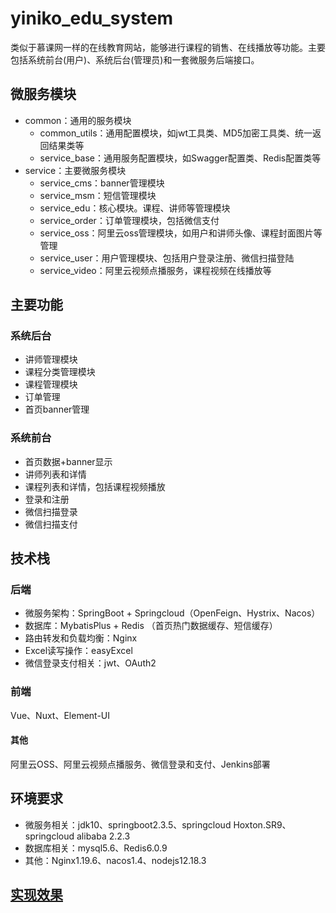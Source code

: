 # yiniko_edu_system

类似于慕课网一样的在线教育网站，能够进行课程的销售、在线播放等功能。主要包括系统前台(用户)、系统后台(管理员)和一套微服务后端接口。

## 微服务模块

+ common：通用的服务模块
  + common_utils：通用配置模块，如jwt工具类、MD5加密工具类、统一返回结果类等
  + service_base：通用服务配置模块，如Swagger配置类、Redis配置类等
+ service：主要微服务模块
  + service_cms：banner管理模块
  + service_msm：短信管理模块
  + service_edu：核心模块。课程、讲师等管理模块
  + service_order：订单管理模块，包括微信支付
  + service_oss：阿里云oss管理模块，如用户和讲师头像、课程封面图片等管理
  + service_user：用户管理模块、包括用户登录注册、微信扫描登陆
  + service_video：阿里云视频点播服务，课程视频在线播放等

## 主要功能

### 系统后台

+ 讲师管理模块
+ 课程分类管理模块
+ 课程管理模块
+ 订单管理
+ 首页banner管理

### 系统前台

+ 首页数据+banner显示
+ 讲师列表和详情
+ 课程列表和详情，包括课程视频播放
+ 登录和注册
+ 微信扫描登录
+ 微信扫描支付

## 技术栈

### 后端

+ 微服务架构：SpringBoot + Springcloud（OpenFeign、Hystrix、Nacos）
+ 数据库：MybatisPlus + Redis （首页热门数据缓存、短信缓存）
+ 路由转发和负载均衡：Nginx
+ Excel读写操作：easyExcel
+ 微信登录支付相关：jwt、OAuth2

### 前端

Vue、Nuxt、Element-UI

#### 其他

阿里云OSS、阿里云视频点播服务、微信登录和支付、Jenkins部署

## 环境要求

+ 微服务相关：jdk10、springboot2.3.5、springcloud Hoxton.SR9、springcloud alibaba 2.2.3
+ 数据库相关：mysql5.6、Redis6.0.9
+ 其他：Nginx1.19.6、nacos1.4、nodejs12.18.3

## [实现效果](https://github.com/wangsxx/yiniko_edu_system/tree/master/img)



